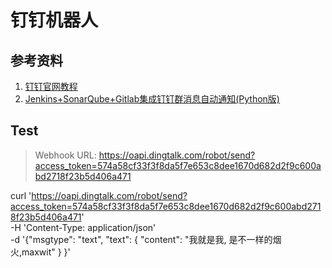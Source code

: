 #  钉钉机器人

## 参考资料
1. [钉钉官网教程](https://ding-doc.dingtalk.com/doc#/serverapi2/qf2nxq)
2. [Jenkins+SonarQube+Gitlab集成钉钉群消息自动通知(Python版)](https://zuozewei.blog.csdn.net/article/details/88651741)

## Test
> Webhook URL: https://oapi.dingtalk.com/robot/send?access_token=574a58cf33f3f8da5f7e653c8dee1670d682d2f9c600abd2718f23b5d406a471


curl 'https://oapi.dingtalk.com/robot/send?access_token=574a58cf33f3f8da5f7e653c8dee1670d682d2f9c600abd2718f23b5d406a471' \
   -H 'Content-Type: application/json' \
   -d '{"msgtype": "text", 
        "text": {
             "content": "我就是我, 是不一样的烟火,maxwit"
        }
      }'
